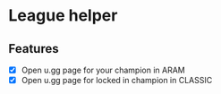 # League helper

## Features

- [x] Open u.gg page for your champion in ARAM
- [x] Open u.gg page for locked in champion in CLASSIC
